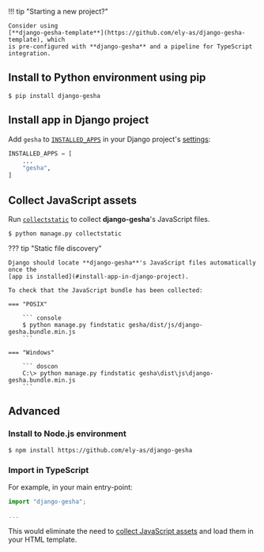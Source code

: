 !!! tip "Starting a new project?"

    Consider using
    [**django-gesha-template**](https://github.com/ely-as/django-gesha-template), which
    is pre-configured with **django-gesha** and a pipeline for TypeScript integration.

## Install to Python environment using pip

``` console
$ pip install django-gesha
```

## Install app in Django project

Add `gesha` to
[`INSTALLED_APPS`](https://docs.djangoproject.com/en/stable/ref/settings/#installed-apps)
in your Django project's
[settings](https://docs.djangoproject.com/en/stable/topics/settings/):

``` py title="settings.py" hl_lines="3"
INSTALLED_APPS = [
    ...
    "gesha",
]
```

## Collect JavaScript assets

Run [`collectstatic`](https://docs.djangoproject.com/en/stable/ref/contrib/staticfiles/#collectstatic)
to collect **django-gesha**'s JavaScript files.

``` console
$ python manage.py collectstatic
```

??? tip "Static file discovery"

    Django should locate **django-gesha**'s JavaScript files automatically once the
    [app is installed](#install-app-in-django-project).

    To check that the JavaScript bundle has been collected:

    === "POSIX"

        ``` console
        $ python manage.py findstatic gesha/dist/js/django-gesha.bundle.min.js
        ```

    === "Windows"

        ``` doscon
        C:\> python manage.py findstatic gesha\dist\js\django-gesha.bundle.min.js
        ```

## Advanced

### Install to Node.js environment

``` console
$ npm install https://github.com/ely-as/django-gesha
```

### Import in TypeScript

For example, in your main entry-point:

``` ts title="main.ts"
import "django-gesha";

...
```

This would eliminate the need to [collect JavaScript assets](#collect-javascript-assets)
and load them in your HTML template.
